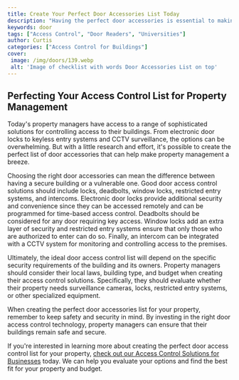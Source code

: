 ```yaml
---
title: Create Your Perfect Door Accessories List Today
description: "Having the perfect door accessories is essential to making your home feel comfortable and secure Stop spending time searching for the right hardware - learn how to create the perfect door accessories list today and start making your home look and feel great"
keywords: door
tags: ["Access Control", "Door Readers", "Universities"]
author: Curtis
categories: ["Access Control for Buildings"]
cover: 
 image: /img/doors/139.webp
 alt: 'Image of checklist with words Door Accessories List on top'
---
```

## Perfecting Your Access Control List for Property Management
Today's property managers have access to a range of sophisticated solutions for controlling access to their buildings. From electronic door locks to keyless entry systems and CCTV surveillance, the options can be overwhelming. But with a little research and effort, it's possible to create the perfect list of door accessories that can help make property management a breeze. 

Choosing the right door accessories can mean the difference between having a secure building or a vulnerable one. Good door access control solutions should include locks, deadbolts, window locks, restricted entry systems, and intercoms. Electronic door locks provide additional security and convenience since they can be accessed remotely and can be programmed for time-based access control. Deadbolts should be considered for any door requiring key access. Window locks add an extra layer of security and restricted entry systems ensure that only those who are authorized to enter can do so. Finally, an intercom can be integrated with a CCTV system for monitoring and controlling access to the premises. 

Ultimately, the ideal door access control list will depend on the specific security requirements of the building and its owners. Property managers should consider their local laws, building type, and budget when creating their access control solutions. Specifically, they should evaluate whether their property needs surveillance cameras, locks, restricted entry systems, or other specialized equipment. 

When creating the perfect door accessories list for your property, remember to keep safety and security in mind. By investing in the right door access control technology, property managers can ensure that their buildings remain safe and secure. 

If you're interested in learning more about creating the perfect door access control list for your property, [check out our Access Control Solutions for Businesses](/access-control) today. We can help you evaluate your options and find the best fit for your property and budget.
